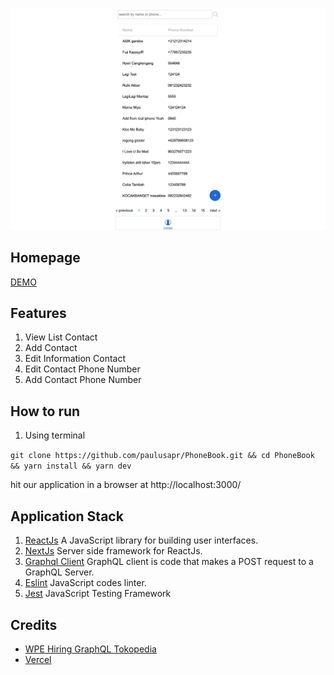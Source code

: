 ![Landing Screenshot](public/demo.png)

## Homepage
[DEMO](https://phone-book-coral.vercel.app/)

## Features
1. View List Contact
2. Add Contact
3. Edit Information Contact
4. Edit Contact Phone Number
5. Add Contact Phone Number

## How to run

1. Using terminal

`git clone https://github.com/paulusapr/PhoneBook.git && cd PhoneBook && yarn install && yarn dev`

hit our application in a browser at http://localhost:3000/

## Application Stack

1. [ReactJs](https://reactjs.org/) A JavaScript library for building user interfaces.
2. [NextJs](https://nextjs.org/) Server side framework for ReactJs.
3. [Graphql Client](https://graphql.org/graphql-js/graphql-clients/) GraphQL client is code that makes a POST request to a GraphQL Server.
4. [Eslint](https://eslint.org/) JavaScript codes linter.
5. [Jest](https://jestjs.io/) JavaScript Testing Framework

## Credits
- [WPE Hiring GraphQL Tokopedia](https://wpe-hiring.tokopedia.net/)
- [Vercel](https://vercel.com/)